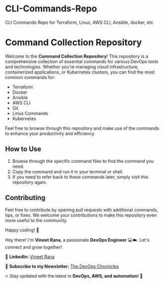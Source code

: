 # CLI-Commands-Repo
CLI Commands Repo for Terraform, Linux, AWS CLI, Ansible, docker, etc


# Command Collection Repository

Welcome to the **Command Collection Repository**! This repository is a comprehensive collection of essential commands for various DevOps tools and technologies. Whether you're managing cloud infrastructure, containerized applications, or Kubernetes clusters, you can find the most common commands for:

- Terraform
- Docker
- Ansible
- AWS CLI
- Git
- Linux Commands
- Kubernetes

Feel free to browse through this repository and make use of the commands to enhance your productivity and efficiency.

## How to Use

1. Browse through the specific command files to find the command you need.
2. Copy the command and run it in your terminal or shell.
3. If you need to refer back to these commands later, simply visit this repository again.

## Contributing

Feel free to contribute by opening pull requests with additional commands, tips, or fixes. We welcome your contributions to make this repository even more useful to the community.


Happy coding! 🚀



Hey there! I'm **Vineet Rana**, a passionate **DevOps Engineer** 💻☁️. Let's connect and grow together!  

🔗 **LinkedIn:** [Vineet Rana](https://www.linkedin.com/in/vineetrana)  

📩 **Subscribe to my Newsletter:** [The DevOps Chronicles](https://www.linkedin.com/build-relation/newsletter-follow?entityUrn=7276114874349375488)  

🔥 Stay updated with the latest in **DevOps, AWS, and automation!** 🚀  

